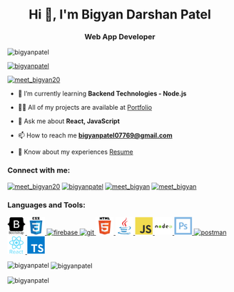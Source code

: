 <h1 align="center">Hi 👋, I'm Bigyan Darshan Patel</h1>
<h3 align="center">Web App Developer</h3>

<p align="left"> <img src="https://komarev.com/ghpvc/?username=bigyanpatel&label=Profile%20views&color=0e75b6&style=flat" alt="bigyanpatel" /> </p>

<p align="left"> <a href="https://github.com/ryo-ma/github-profile-trophy"><img src="https://github-profile-trophy.vercel.app/?username=bigyanpatel" alt="bigyanpatel" /></a> </p>

<p align="left"> <a href="https://twitter.com/meet_bigyan20" target="blank"><img src="https://img.shields.io/twitter/follow/meet_bigyan20?logo=twitter&style=for-the-badge" alt="meet_bigyan20" /></a> </p>

- 🌱 I’m currently learning **Backend Technologies - Node.js**

- 👨‍💻 All of my projects are available at [Portfolio](https://bigyanpatel.vercel.app/)

- 💬 Ask me about **React, JavaScript**

- 📫 How to reach me **bigyanpatel07769@gmail.com**

- 📄 Know about my experiences [Resume](https://drive.google.com/file/d/1sfzen4cOuE2MuzFb3bSk3JmQAb48DkzO/view?usp=sharing)

<h3 align="left">Connect with me:</h3>
<p align="left">
<a href="https://twitter.com/meet_bigyan20" target="blank"><img align="center" src="https://raw.githubusercontent.com/rahuldkjain/github-profile-readme-generator/master/src/images/icons/Social/twitter.svg" alt="meet_bigyan20" height="30" width="40" /></a>
<a href="https://linkedin.com/in/bigyanpatel" target="blank"><img align="center" src="https://raw.githubusercontent.com/rahuldkjain/github-profile-readme-generator/master/src/images/icons/Social/linked-in-alt.svg" alt="bigyanpatel" height="30" width="40" /></a>
<a href="https://instagram.com/meet_bigyan" target="blank"><img align="center" src="https://raw.githubusercontent.com/rahuldkjain/github-profile-readme-generator/master/src/images/icons/Social/instagram.svg" alt="meet_bigyan" height="30" width="40" /></a>
<a href="https://www.leetcode.com/meet_bigyan" target="blank"><img align="center" src="https://raw.githubusercontent.com/rahuldkjain/github-profile-readme-generator/master/src/images/icons/Social/leet-code.svg" alt="meet_bigyan" height="30" width="40" /></a>
</p>

<h3 align="left">Languages and Tools:</h3>
<p align="left"> <a href="https://getbootstrap.com" target="_blank" rel="noreferrer"> <img src="https://raw.githubusercontent.com/devicons/devicon/master/icons/bootstrap/bootstrap-plain-wordmark.svg" alt="bootstrap" width="40" height="40"/> </a> <a href="https://www.w3schools.com/css/" target="_blank" rel="noreferrer"> <img src="https://raw.githubusercontent.com/devicons/devicon/master/icons/css3/css3-original-wordmark.svg" alt="css3" width="40" height="40"/> </a> <a href="https://firebase.google.com/" target="_blank" rel="noreferrer"> <img src="https://www.vectorlogo.zone/logos/firebase/firebase-icon.svg" alt="firebase" width="40" height="40"/> </a> <a href="https://git-scm.com/" target="_blank" rel="noreferrer"> <img src="https://www.vectorlogo.zone/logos/git-scm/git-scm-icon.svg" alt="git" width="40" height="40"/> </a> <a href="https://www.w3.org/html/" target="_blank" rel="noreferrer"> <img src="https://raw.githubusercontent.com/devicons/devicon/master/icons/html5/html5-original-wordmark.svg" alt="html5" width="40" height="40"/> </a> <a href="https://www.java.com" target="_blank" rel="noreferrer"> <img src="https://raw.githubusercontent.com/devicons/devicon/master/icons/java/java-original.svg" alt="java" width="40" height="40"/> </a> <a href="https://developer.mozilla.org/en-US/docs/Web/JavaScript" target="_blank" rel="noreferrer"> <img src="https://raw.githubusercontent.com/devicons/devicon/master/icons/javascript/javascript-original.svg" alt="javascript" width="40" height="40"/> </a> <a href="https://nodejs.org" target="_blank" rel="noreferrer"> <img src="https://raw.githubusercontent.com/devicons/devicon/master/icons/nodejs/nodejs-original-wordmark.svg" alt="nodejs" width="40" height="40"/> </a> <a href="https://www.photoshop.com/en" target="_blank" rel="noreferrer"> <img src="https://raw.githubusercontent.com/devicons/devicon/master/icons/photoshop/photoshop-line.svg" alt="photoshop" width="40" height="40"/> </a> <a href="https://postman.com" target="_blank" rel="noreferrer"> <img src="https://www.vectorlogo.zone/logos/getpostman/getpostman-icon.svg" alt="postman" width="40" height="40"/> </a> <a href="https://reactjs.org/" target="_blank" rel="noreferrer"> <img src="https://raw.githubusercontent.com/devicons/devicon/master/icons/react/react-original-wordmark.svg" alt="react" width="40" height="40"/> </a> <a href="https://www.typescriptlang.org/" target="_blank" rel="noreferrer"> <img src="https://raw.githubusercontent.com/devicons/devicon/master/icons/typescript/typescript-original.svg" alt="typescript" width="40" height="40"/> </a> </p>

<p><img align="left" src="https://github-readme-stats.vercel.app/api/top-langs?username=bigyanpatel&show_icons=true&locale=en&layout=compact" alt="bigyanpatel" /></p>

<p>&nbsp;<img align="center" src="https://github-readme-stats.vercel.app/api?username=bigyanpatel&show_icons=true&locale=en" alt="bigyanpatel" /></p>

<p><img align="center" src="https://github-readme-streak-stats.herokuapp.com/?user=bigyanpatel&" alt="bigyanpatel" /></p>
